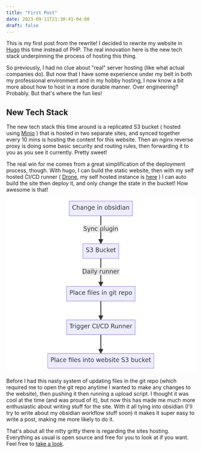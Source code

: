 ```yaml
---
title: "First Post"
date: 2023-09-11T21:30:41-04:00
draft: false
---
```


This is my first post from the rewrite! I decided to rewrite my website in [Hugo](https://gohugo.io) this time instead of PHP. The real innovation here is the new tech stack underpinning the process of hosting this thing.

So previously, I had no clue about "real" server hosting (like what actual companies do). But now that I have some experience under my belt in both my professional environment and in my hobby hosting, I now know a bit more about how to host in a more durable manner. Over engineering? Probably. But that's where the fun lies!

## New Tech Stack

The new tech stack this time around is a replicated S3 bucket ( hosted using [Minio](https://min.io) ) that is hosted in two separate sites, and synced together every 10 mins is hosting the content for this website. Then an nginx reverse proxy is doing some basic security and routing rules, then forwarding it to you as you see it currently. Pretty sweet!

The real win for me comes from a great simplification of the deployment process, though. With hugo, I can build the static website, then with my self hosted CI/CD runner ( [Drone](https://drone.io), my self hosted instance is [here](https://drone.clortox.com) ) I can auto build the site then deploy it, and only change the state in the bucket! How awesome is that!

![](diagram.png)

Before I had this nasty system of updating files in the git repo (which required me to open the git repo anytime I wanted to make any changes to the website), then pushing it then running a upload script. I thought it was cool at the time (and was proud of it), but now this has made me much more enthusiastic about writing stuff for the site. With it all tying into obsidian (I'll try to write about my obsidian workflow stuff soon) it makes it super easy to write a post, making me more likely to do it.

That's about all the nitty gritty there is regarding the sites hosting. Everything as usual is open source and free for you to look at if you want. Feel free to [take a look](https://git.clortox.com/Infrastructure/Site-static).

